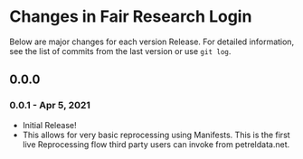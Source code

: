 # Changes in Fair Research Login


Below are major changes for each version Release. For detailed information,
see the list of commits from the last version or use `git log`.

## 0.0.0

### 0.0.1 - Apr 5, 2021

- Initial Release!
- This allows for very basic reprocessing using Manifests. This is the first live
Reprocessing flow third party users can invoke from petreldata.net.